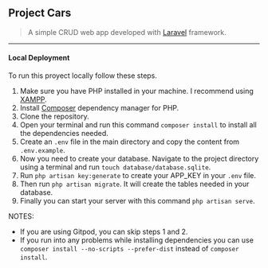 ## Project Cars

> A simple CRUD web app developed with [Laravel](https://laravel.com/) framework.
---

#### Local Deployment

To run this proyect locally follow these steps.

1. Make sure you have PHP installed in your machine. I recommend using [XAMPP](https://www.apachefriends.org/index.html).
2. Install [Composer](https://getcomposer.org/download/) dependency manager for PHP.
3. Clone the repository.
4. Open your terminal and run this command ```composer install``` to install all the dependencies needed.
5. Create an ```.env``` file in the main directory and copy the content from ```.env.example```.
6. Now you need to create your database. Navigate to the project directory using a terminal and run ```touch database/database.sqlite```.
7. Run ```php artisan key:generate``` to create your APP_KEY in your ```.env``` file.
8. Then run ```php artisan migrate```. It will create the tables needed in your database.
9. Finally you can start your server with this command ```php artisan serve```.


NOTES:
- If you are using Gitpod, you can skip steps 1 and 2.
- If you run into any problems while installing dependencies you can use 
```composer install --no-scripts --prefer-dist``` instead of ```composer install```.
